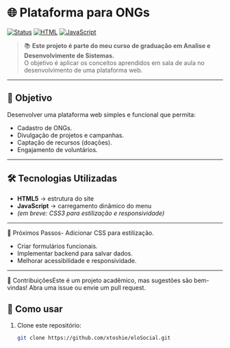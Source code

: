 # 🌐 Plataforma para ONGs

[![Status](https://img.shields.io/badge/status-em%20desenvolvimento-yellow)]()
[![HTML](https://img.shields.io/badge/feito%20com-HTML5-orange)]()
[![JavaScript](https://img.shields.io/badge/feito%20com-JavaScript-blue)]()

> 📚 **Este projeto é parte do meu curso de graduação em Analise e Desenvolvimente de Sistemas.**  
> O objetivo é aplicar os conceitos aprendidos em sala de aula no desenvolvimento de uma plataforma web.

---

## 🎯 Objetivo
Desenvolver uma plataforma web simples e funcional que permita:
- Cadastro de ONGs.
- Divulgação de projetos e campanhas.
- Captação de recursos (doações).
- Engajamento de voluntários.

---
## 🛠️ Tecnologias Utilizadas
- **HTML5** → estrutura do site  
- **JavaScript** → carregamento dinâmico do menu  
- *(em breve: CSS3 para estilização e responsividade)*  

---
📌 Próximos Passos- Adicionar CSS para estilização.
- Criar formulários funcionais.
- Implementar backend para salvar dados.
- Melhorar acessibilidade e responsividade.
  
---
🤝 ContribuiçõesEste é um projeto acadêmico, mas sugestões são bem-vindas!
Abra uma issue ou envie um pull request.
## 📖 Como usar
1. Clone este repositório:
   ```bash
   git clone https://github.com/xtoshie/eloSocial.git
